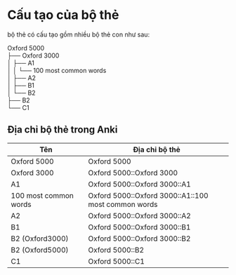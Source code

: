 # Cấu tạo của bộ thẻ

bộ thẻ có cấu tạo gồm nhiều bộ thẻ con như sau:  

Oxford 5000  
├── Oxford 3000  
│   ├── A1  
│   │   └── 100 most common words  
│   ├── A2  
│   ├── B1  
│   └── B2  
├── B2  
└── C1  

## Địa chỉ bộ thẻ trong Anki

|Tên|Địa chỉ bộ thẻ|
|---|---|
|Oxford 5000|Oxford 5000|
|Oxford 3000|Oxford 5000::Oxford 3000|
|A1|Oxford 5000::Oxford 3000::A1|
|100 most common words|Oxford 5000::Oxford 3000::A1::100 most common words|
|A2|Oxford 5000::Oxford 3000::A2|
|B1|Oxford 5000::Oxford 3000::B1|
|B2 (Oxford3000)|Oxford 5000::Oxford 3000::B2|
|B2 (Oxford5000)|Oxford 5000::B2|
|C1|Oxford 5000::C1|